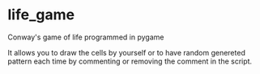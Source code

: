 # life_game
Conway's game of life programmed in pygame

It allows you to draw the cells by yourself or to have random genereted pattern each time by commenting or removing the comment in the script.
